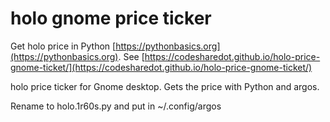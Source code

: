 # holo gnome price ticker

Get holo price in Python [https://pythonbasics.org](https://pythonbasics.org).
See [https://codesharedot.github.io/holo-price-gnome-ticket/](https://codesharedot.github.io/holo-price-gnome-ticket/)

holo price ticker for Gnome desktop. Gets the price with Python and argos.

Rename to holo.1r60s.py and put in ~/.config/argos
